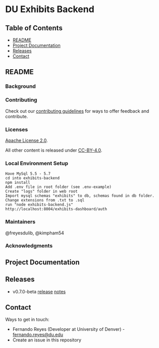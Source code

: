 # DU Exhibits Backend

## Table of Contents

* [README](#readme)
* [Project Documentation](#project-documentation)
* [Releases](#releases)
* [Contact](#contact)

## README

### Background

### Contributing

Check out our [contributing guidelines](/CONTRIBUTING.md) for ways to offer feedback and contribute.

### Licenses

[Apache License 2.0](https://www.apache.org/licenses/LICENSE-2.0).

All other content is released under [CC-BY-4.0](https://creativecommons.org/licenses/by/4.0/).

### Local Environment Setup

```
Have MySql 5.5 - 5.7
cd into exhibits-backend
npm install
Add .env file in root folder (see .env-example)
Create "logs" folder in web root
Import mysql schemas "exhibits" to db, schemas found in db folder.  Change extensions from .txt to .sql
run "node exhibits-backend.js"
http://localhost:8004/exhibits-dashboard/auth
```

### Maintainers

@freyesdulib, @kimpham54

### Acknowledgments

## Project Documentation


## Releases
* v0.7.0-beta [release]() [notes]()


## Contact

Ways to get in touch:

* Fernando Reyes (Developer at University of Denver) - fernando.reyes@du.edu
* Create an issue in this repository

